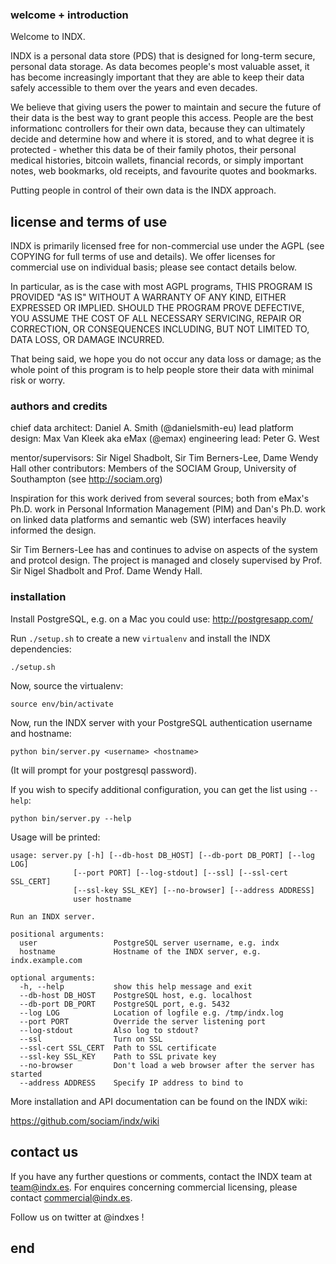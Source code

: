 ### welcome + introduction

Welcome to INDX.

INDX is a personal data store (PDS) that is designed for long-term
secure, personal data storage. As data becomes people's most valuable
asset, it has become increasingly important that they are able to keep
their data safely accessible to them over the years and even decades.

We believe that giving users the power to maintain and secure the
future of their data is the best way to grant people this access.
People are the best informationc controllers for their own data,
because they can ultimately decide and determine how and where it is
stored, and to what degree it is protected - whether this data be of
their family photos, their personal medical histories, bitcoin
wallets, financial records, or simply important notes, web bookmarks,
old receipts, and favourite quotes and bookmarks.  

Putting people in control of their own data is the INDX approach.

## license and terms of use

INDX is primarily licensed free for non-commercial use under the AGPL
(see COPYING for full terms of use and details). We offer licenses for
commercial use on individual basis; please see contact details below.

In particular, as is the case with most AGPL programs, THIS PROGRAM IS
PROVIDED "AS IS" WITHOUT A WARRANTY OF ANY KIND, EITHER EXPRESSED OR
IMPLIED. SHOULD THE PROGRAM PROVE DEFECTIVE, YOU ASSUME THE COST OF ALL
NECESSARY SERVICING, REPAIR OR CORRECTION, OR CONSEQUENCES INCLUDING,
BUT NOT LIMITED TO, DATA LOSS, OR DAMAGE INCURRED.

That being said, we hope you do not occur any data loss or damage; 
as the whole point of this program is to help people store their data
with minimal risk or worry.

### authors and credits

chief data architect: Daniel A. Smith (@danielsmith-eu)
lead platform design: Max Van Kleek aka eMax (@emax)
engineering lead: Peter G. West

mentor/supervisors: Sir Nigel Shadbolt, Sir Tim Berners-Lee, Dame
Wendy Hall other contributors: Members of the SOCIAM Group, University
of Southampton (see http://sociam.org)

Inspiration for this work derived from several sources; both from
eMax's Ph.D. work in Personal Information Management (PIM) and Dan's
Ph.D. work on linked data platforms and semantic web (SW) interfaces
heavily informed the design.

Sir Tim Berners-Lee has and continues to advise on aspects of the
system and protcol design. The project is managed and closely
supervised by Prof. Sir Nigel Shadbolt and Prof. Dame Wendy Hall.


### installation

Install PostgreSQL, e.g. on a Mac you could use: http://postgresapp.com/

Run `./setup.sh` to create a new `virtualenv` and install the INDX dependencies:

    ./setup.sh

Now, source the virtualenv:

    source env/bin/activate

Now, run the INDX server with your PostgreSQL authentication username and hostname:

    python bin/server.py <username> <hostname>

(It will prompt for your postgresql password).

If you wish to specify additional configuration, you can get the list using `--help`:

    python bin/server.py --help

Usage will be printed:

    usage: server.py [-h] [--db-host DB_HOST] [--db-port DB_PORT] [--log LOG]
                  [--port PORT] [--log-stdout] [--ssl] [--ssl-cert SSL_CERT]
                  [--ssl-key SSL_KEY] [--no-browser] [--address ADDRESS]
                  user hostname

    Run an INDX server.

    positional arguments:
      user                 PostgreSQL server username, e.g. indx
      hostname             Hostname of the INDX server, e.g. indx.example.com

    optional arguments:
      -h, --help           show this help message and exit
      --db-host DB_HOST    PostgreSQL host, e.g. localhost
      --db-port DB_PORT    PostgreSQL port, e.g. 5432
      --log LOG            Location of logfile e.g. /tmp/indx.log
      --port PORT          Override the server listening port
      --log-stdout         Also log to stdout?
      --ssl                Turn on SSL
      --ssl-cert SSL_CERT  Path to SSL certificate
      --ssl-key SSL_KEY    Path to SSL private key
      --no-browser         Don't load a web browser after the server has started
      --address ADDRESS    Specify IP address to bind to

More installation and API documentation can be found on the INDX wiki:

https://github.com/sociam/indx/wiki

## contact us

If you have any further questions or comments, contact the INDX team
at team@indx.es. For enquires concerning commercial licensing, please
contact commercial@indx.es.

Follow us on twitter at @indxes ! 

## end
